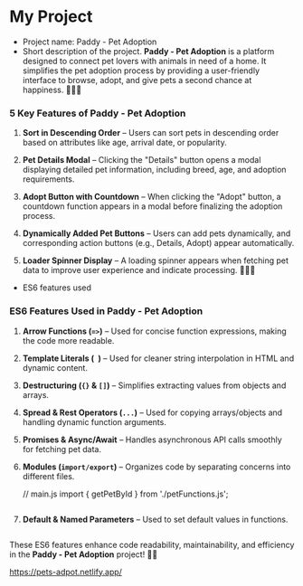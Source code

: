# My Project
* Project name: Paddy - Pet Adoption
* Short description of the project.
**Paddy - Pet Adoption** is a platform designed to connect pet lovers with animals in need of a home. It simplifies the pet adoption process by providing a user-friendly interface to browse, adopt, and give pets a second chance at happiness. 🐶🐱💕
### **5 Key Features of Paddy - Pet Adoption**  

1. **Sort in Descending Order** – Users can sort pets in descending order based on attributes like age, arrival date, or popularity.  

2. **Pet Details Modal** – Clicking the "Details" button opens a modal displaying detailed pet information, including breed, age, and adoption requirements.  

3. **Adopt Button with Countdown** – When clicking the "Adopt" button, a countdown function appears in a modal before finalizing the adoption process.  

4. **Dynamically Added Pet Buttons** – Users can add pets dynamically, and corresponding action buttons (e.g., Details, Adopt) appear automatically.  

5. **Loader Spinner Display** – A loading spinner appears when fetching pet data to improve user experience and indicate processing. 🚀🐶🐱  

* ES6 features used
### **ES6 Features Used in Paddy - Pet Adoption**  

1. **Arrow Functions (`=>`)** – Used for concise function expressions, making the code more readable.  
   

2. **Template Literals (` `)** – Used for cleaner string interpolation in HTML and dynamic content.  
   

3. **Destructuring (`{}` & `[]`)** – Simplifies extracting values from objects and arrays.  
  

4. **Spread & Rest Operators (`...`)** – Used for copying arrays/objects and handling dynamic function arguments.  

5. **Promises & Async/Await** – Handles asynchronous API calls smoothly for fetching pet data.  
   

6. **Modules (`import/export`)** – Organizes code by separating concerns into different files.  
   

   // main.js
   import { getPetById } from './petFunctions.js';
   ```

7. **Default & Named Parameters** – Used to set default values in functions.  
   
   ```

These ES6 features enhance code readability, maintainability, and efficiency in the **Paddy - Pet Adoption** project! 🚀🐾

<!-- live link project -->
https://pets-adpot.netlify.app/